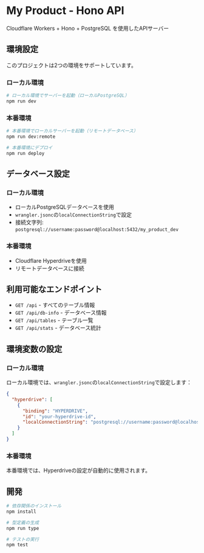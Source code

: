 # My Product - Hono API

Cloudflare Workers + Hono + PostgreSQL を使用したAPIサーバー

## 環境設定

このプロジェクトは2つの環境をサポートしています。

### ローカル環境

```bash
# ローカル環境でサーバーを起動（ローカルPostgreSQL）
npm run dev
```

### 本番環境

```bash
# 本番環境でローカルサーバーを起動（リモートデータベース）
npm run dev:remote

# 本番環境にデプロイ
npm run deploy
```

## データベース設定

### ローカル環境
- ローカルPostgreSQLデータベースを使用
- `wrangler.jsonc`の`localConnectionString`で設定
- 接続文字列: `postgresql://username:password@localhost:5432/my_product_dev`

### 本番環境
- Cloudflare Hyperdriveを使用
- リモートデータベースに接続

## 利用可能なエンドポイント

- `GET /api` - すべてのテーブル情報
- `GET /api/db-info` - データベース情報
- `GET /api/tables` - テーブル一覧
- `GET /api/stats` - データベース統計

## 環境変数の設定

### ローカル環境
ローカル環境では、`wrangler.jsonc`の`localConnectionString`で設定します：

```json
{
  "hyperdrive": [
    {
      "binding": "HYPERDRIVE",
      "id": "your-hyperdrive-id",
      "localConnectionString": "postgresql://username:password@localhost:5432/my_product_dev"
    }
  ]
}
```

### 本番環境
本番環境では、Hyperdriveの設定が自動的に使用されます。

## 開発

```bash
# 依存関係のインストール
npm install

# 型定義の生成
npm run type

# テストの実行
npm test
```
